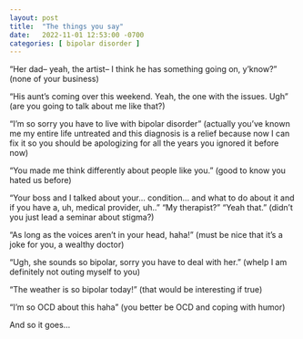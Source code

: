 ```yaml
---
layout: post
title:  "The things you say"
date:   2022-11-01 12:53:00 -0700
categories: [ bipolar disorder ]
---
```


“Her dad– yeah, the artist– I think he has something going on, y’know?” (none of your business)

“His aunt’s coming over this weekend. Yeah, the one with the issues. Ugh” (are you going to talk about me like that?)

“I’m so sorry you have to live with bipolar disorder” (actually you’ve known me my entire life untreated and this diagnosis is a relief because now I can fix it so you should be apologizing for all the years you ignored it before now)

“You made me think differently about people like you.” (good to know you hated us before)

“Your boss and I talked about your… condition… and what to do about it and if you have a, uh, medical provider, uh..” “My therapist?” “Yeah that.” (didn’t you just lead a seminar about stigma?)

“As long as the voices aren’t in your head, haha!” (must be nice that it’s a joke for you, a wealthy doctor)

“Ugh, she sounds so bipolar, sorry you have to deal with her.” (whelp I am definitely not outing myself to you)

“The weather is so bipolar today!” (that would be interesting if true)

“I’m so OCD about this haha” (you better be OCD and coping with humor)

And so it goes…


